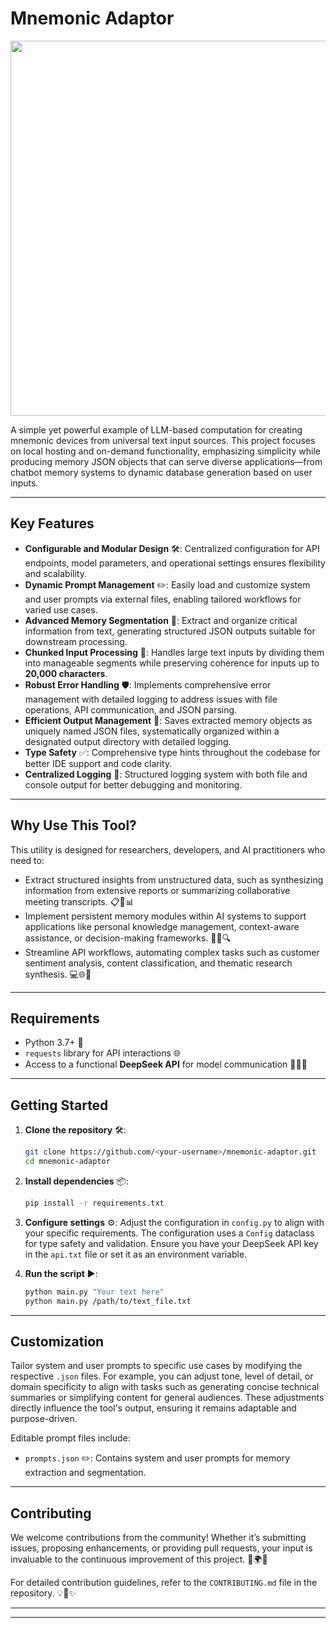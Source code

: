 # **Mnemonic Adaptor**

<div align="center">

<img src="https://github.com/user-attachments/assets/b7252e05-a9ab-4474-ab3c-eb6a9227a725" width="600">

</div>

A simple yet powerful example of LLM-based computation for creating mnemonic devices from universal text input sources. This project focuses on local hosting and on-demand functionality, emphasizing simplicity while producing memory JSON objects that can serve diverse applications—from chatbot memory systems to dynamic database generation based on user inputs.

---

## **Key Features**

- **Configurable and Modular Design** 🛠️: Centralized configuration for API endpoints, model parameters, and operational settings ensures flexibility and scalability.
- **Dynamic Prompt Management** ✏️: Easily load and customize system and user prompts via external files, enabling tailored workflows for varied use cases.
- **Advanced Memory Segmentation** 🧠: Extract and organize critical information from text, generating structured JSON outputs suitable for downstream processing.
- **Chunked Input Processing** 🔄: Handles large text inputs by dividing them into manageable segments while preserving coherence for inputs up to **20,000 characters**.
- **Robust Error Handling** 🛡️: Implements comprehensive error management with detailed logging to address issues with file operations, API communication, and JSON parsing.
- **Efficient Output Management** 📁: Saves extracted memory objects as uniquely named JSON files, systematically organized within a designated output directory with detailed logging.
- **Type Safety** ✅: Comprehensive type hints throughout the codebase for better IDE support and code clarity.
- **Centralized Logging** 📝: Structured logging system with both file and console output for better debugging and monitoring.

---

## **Why Use This Tool?**

This utility is designed for researchers, developers, and AI practitioners who need to:

- Extract structured insights from unstructured data, such as synthesizing information from extensive reports or summarizing collaborative meeting transcripts. 📋🧾📊
- Implement persistent memory modules within AI systems to support applications like personal knowledge management, context-aware assistance, or decision-making frameworks. 🧠🤖🔍
- Streamline API workflows, automating complex tasks such as customer sentiment analysis, content classification, and thematic research synthesis. 💻🌐🔧

---

## **Requirements**

- Python 3.7+ 🐍
- `requests` library for API interactions 🌐
- Access to a functional **DeepSeek API** for model communication 📡💾🔌

---

## **Getting Started**

1. **Clone the repository** 🛠️:

   ```bash
   git clone https://github.com/<your-username>/mnemonic-adaptor.git
   cd mnemonic-adaptor
   ```

2. **Install dependencies** 📦:

   ```bash
   pip install -r requirements.txt
   ```

3. **Configure settings** ⚙️:
   Adjust the configuration in `config.py` to align with your specific requirements. The configuration uses a `Config` dataclass for type safety and validation. Ensure you have your DeepSeek API key in the `api.txt` file or set it as an environment variable.

4. **Run the script** ▶️:

   ```bash
   python main.py "Your text here"
   python main.py /path/to/text_file.txt
   ```

---

## **Customization**

Tailor system and user prompts to specific use cases by modifying the respective `.json` files. For example, you can adjust tone, level of detail, or domain specificity to align with tasks such as generating concise technical summaries or simplifying content for general audiences. These adjustments directly influence the tool's output, ensuring it remains adaptable and purpose-driven.

Editable prompt files include:

- `prompts.json` ✏️: Contains system and user prompts for memory extraction and segmentation.

---

## **Contributing**

We welcome contributions from the community! Whether it’s submitting issues, proposing enhancements, or providing pull requests, your input is invaluable to the continuous improvement of this project. 🙌🌍🤝

For detailed contribution guidelines, refer to the `CONTRIBUTING.md` file in the repository. 💡🎉✨

---

---
